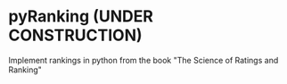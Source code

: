 # pyRanking (UNDER CONSTRUCTION)
Implement rankings in python from the book "The Science of Ratings and Ranking"
